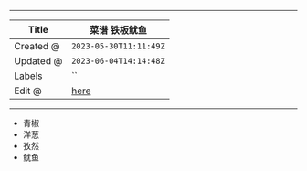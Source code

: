 -----

| Title     | 菜谱 铁板鱿鱼                                           |
| --------- | ------------------------------------------------- |
| Created @ | `2023-05-30T11:11:49Z`                            |
| Updated @ | `2023-06-04T14:14:48Z`                            |
| Labels    | \`\`                                              |
| Edit @    | [here](https://github.com/junxnone/shi/issues/20) |

-----

  - 青椒
  - 洋葱
  - 孜然
  - 鱿鱼
